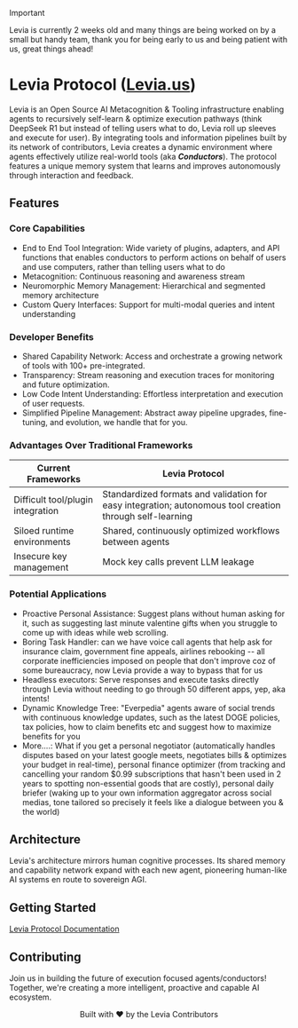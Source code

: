 > [!IMPORTANT]
> Levia is currently 2 weeks old and many things are being worked on by a small but handy team, thank you for being early to us and being patient with us, great things ahead!

# Levia Protocol ([Levia.us](https://levia.us/))

Levia is an Open Source AI Metacognition & Tooling infrastructure enabling agents to recursively self-learn & optimize execution pathways (think DeepSeek R1 but instead of telling users what to do, Levia roll up sleeves and execute for user).
By integrating tools and information pipelines built by its network of contributors, Levia creates a dynamic environment where agents effectively utilize real-world tools (aka **_Conductors_**). The protocol features a unique memory system that learns and improves autonomously through interaction and feedback.

## Features

### Core Capabilities

- End to End Tool Integration: Wide variety of plugins, adapters, and API functions that enables conductors to perform actions on behalf of users and use computers, rather than telling users what to do
- Metacognition: Continuous reasoning and awareness stream
- Neuromorphic Memory Management: Hierarchical and segmented memory architecture  
- Custom Query Interfaces: Support for multi-modal queries and intent understanding

### Developer Benefits

- Shared Capability Network: Access and orchestrate a growing network of tools with 100+ pre-integrated.
- Transparency: Stream reasoning and execution traces for monitoring and future optimization.
- Low Code Intent Understanding: Effortless interpretation and execution of user requests.
- Simplified Pipeline Management: Abstract away pipeline upgrades, fine-tuning, and evolution, we handle that for you.

### Advantages Over Traditional Frameworks

| Current Frameworks | Levia Protocol |
|-------------------|----------------|
| Difficult tool/plugin integration | Standardized formats and validation for easy integration; autonomous tool creation through self-learning |
| Siloed runtime environments | Shared, continuously optimized workflows between agents |
| Insecure key management | Mock key calls prevent LLM leakage |

### Potential Applications

- Proactive Personal Assistance: Suggest plans without human asking for it, such as suggesting last minute valentine gifts when you struggle to come up with ideas while web scrolling.
- Boring Task Handler: can we have voice call agents that help ask for insurance claim, government fine appeals, airlines rebooking --  all corporate inefficiencies imposed on people that don't improve coz of some bureaucracy, now Levia provide a way to bypass that for us
- Headless executors: Serve responses and execute tasks directly through Levia without needing to go through 50 different apps, yep, aka intents!
- Dynamic Knowledge Tree: "Everpedia" agents aware of social trends with continuous knowledge updates, such as the latest DOGE policies, tax policies, how to claim benefits etc and suggest how to maximize benefits for you
- More....: What if you get a personal negotiator (automatically handles disputes based on your latest google meets, negotiates bills & optimizes your budget in real-time), personal finance optimizer (from tracking and cancelling your random $0.99 subscriptions that hasn't been used in 2 years to spotting non-essential goods that are costly), personal daily briefer (waking up to your own information aggregator across social medias, tone tailored so precisely it feels like a dialogue between you & the world) 

## Architecture

Levia's architecture mirrors human cognitive processes. Its shared memory and capability network expand with each new agent, pioneering human-like AI systems en route to sovereign AGI.

## Getting Started

[Levia Protocol Documentation](https://leviaprotocol.gitbook.io/)

## Contributing

Join us in building the future of execution focused agents/conductors! Together, we're creating a more intelligent, proactive and capable AI ecosystem.

<p align="center">Built with ❤️ by the Levia Contributors</p>
